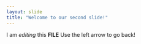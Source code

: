 ```yaml
---
layout: slide
title: "Welcome to our second slide!" 
---
```

I am *editing* this **FILE** 
Use the left arrow to go back!
